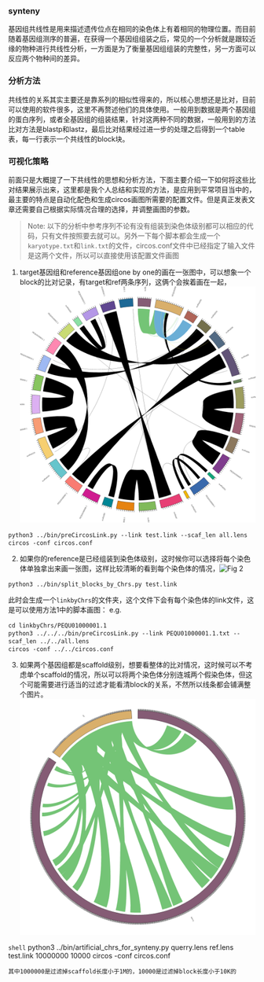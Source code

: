 ### synteny

基因组共线性是用来描述遗传位点在相同的染色体上有着相同的物理位置。而目前随着基因组测序的普遍，在获得一个基因组组装之后，常见的一个分析就是跟较近缘的物种进行共线性分析，一方面是为了衡量基因组组装的完整性，另一方面可以反应两个物种间的差异。

### 分析方法

共线性的关系其实主要还是靠系列的相似性得来的，所以核心思想还是比对，目前可以使用的软件很多，这里不再赘述他们的具体使用。一般用到数据是两个基因组的蛋白序列，或者全基因组的组装结果，针对这两种不同的数据，一般用到的方法比对方法是blastp和lastz，最后比对结果经过进一步的处理之后得到一个table表，每一行表示一个共线性的block块。


### 可视化策略

前面只是大概提了一下共线性的思想和分析方法，下面主要介绍一下如何将这些比对结果展示出来，这里都是我个人总结和实现的方法，是应用到平常项目当中的，最主要的特点是自动化配色和生成circos画图所需要的配置文件。但是真正发表文章还需要自己根据实际情况合理的选择，并调整画图的参数。

>Note: 以下的分析中参考序列不论有没有组装到染色体级别都可以相应的代码，只有文件按照要去就可以。另外一下每个脚本都会生成一个```karyotype.txt```和```link.txt```的文件，circos.conf文件中已经指定了输入文件是这两个文件，所以可以直接使用该配置文件画图

1. target基因组和reference基因组one by one的画在一张图中，可以想象一个block的比对记录，有target和ref两条序列，这俩个会挨着画在一起，![Fig 1](example/pair_chrs.png)

```shell
python3 ../bin/preCircosLink.py --link test.link --scaf_len all.lens
circos -conf circos.conf
```
2. 如果你的reference是已经组装到染色体级别，这时候你可以选择将每个染色体单独拿出来画一张图，这样比较清晰的看到每个染色体的情况，![Fig 2](example/single_chr.png)

```shell
python3 ../bin/split_blocks_by_Chrs.py test.link
```
此时会生成一个```linkbyChrs```的文件夹，这个文件下会有每个染色体的link文件，这是可以使用方法1中的脚本画图：
e.g.

```shell
cd linkbyChrs/PEQU01000001.1
python3 ../../../bin/preCircosLink.py --link PEQU01000001.1.txt --scaf_len ../../all.lens
circos -conf ../../circos.conf
```
3. 如果两个基因组都是scaffold级别，想要看整体的比对情况，这时候可以不考虑单个scaffold的情况，所以可以将两个染色体分别连城两个假染色体，但这个可能需要进行适当的过滤才能看清block的关系，不然所以线条都会铺满整个图片。![Fig 3](example/artificial_chrs.png)

```shell```
python3 ../bin/artificial_chrs_for_synteny.py querry.lens ref.lens test.link 10000000 10000
circos -conf circos.conf
```
其中1000000是过滤掉scaffold长度小于1M的，10000是过滤掉block长度小于10K的